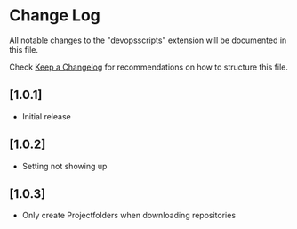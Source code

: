 # Change Log

All notable changes to the "devopsscripts" extension will be documented in this file.

Check [Keep a Changelog](http://keepachangelog.com/) for recommendations on how to structure this file.

## [1.0.1]

- Initial release

## [1.0.2]

- Setting not showing up

## [1.0.3]

- Only create Projectfolders when downloading repositories